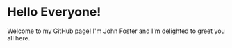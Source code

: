 # Hello Everyone!

Welcome to my GitHub page! I'm John Foster and I'm delighted to greet you all here.
